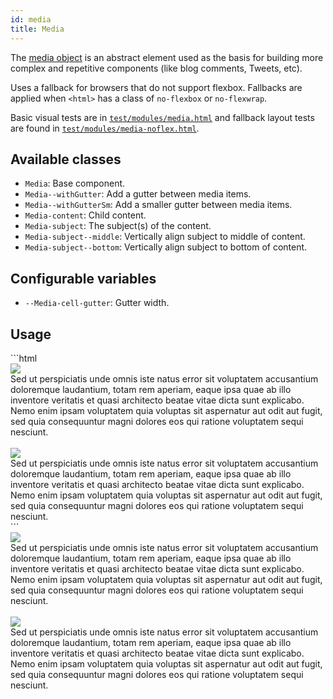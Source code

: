 ```yaml
---
id: media
title: Media
---
```



The [media object](http://www.stubbornella.org/content/2010/06/25/the-media-object-saves-hundreds-of-lines-of-code/) 
is an abstract element used as the basis for building more complex and 
repetitive components (like blog comments, Tweets, etc).

Uses a fallback for browsers that do not support flexbox. Fallbacks are
applied when `<html>` has a class of `no-flexbox` or `no-flexwrap`.

Basic visual tests are in [`test/modules/media.html`](http://aptuitiv.github.io/cacao/test/modules/media.html)
and fallback layout tests are found in [`test/modules/media-noflex.html`](http://aptuitiv.github.io/cacao/test/modules/media-noflex.html).


## Available classes

* `Media`: Base component.
* `Media--withGutter`: Add a gutter between media items.
* `Media--withGutterSm`: Add a smaller gutter between media items.
* `Media-content`: Child content.
* `Media-subject`: The subject(s) of the content.
* `Media-subject--middle`: Vertically align subject to middle of content.
* `Media-subject--bottom`: Vertically align subject to bottom of content.


## Configurable variables

* `--Media-cell-gutter`: Gutter width.


## Usage

<div class="code-sample">
<!--DOCUSAURUS_CODE_TABS-->
<!--HTML-->
```html
<div class="Media Media--withGutterSm">
  <div class="Media-subject">
      <!-- Photo by Hannah Busing on Unsplash -->
      <img src="https://images.unsplash.com/photo-1559662780-c3bab6f7e00b?ixlib=rb-1.2.1
                  &ixid=eyJhcHBfaWQiOjEyMDd9&auto=format&fit=crop&w=80&q=80">
  </div>
  <div class="Media-content">
    Sed ut perspiciatis unde omnis iste natus error sit voluptatem accusantium doloremque 
    laudantium, totam rem aperiam, eaque ipsa quae ab illo inventore veritatis et quasi 
    architecto beatae vitae dicta sunt explicabo. Nemo enim ipsam voluptatem quia voluptas 
    sit aspernatur aut odit aut fugit, sed quia consequuntur magni dolores eos qui ratione 
    voluptatem sequi nesciunt. 
  </div>
</div>
<br>
<div class="Media Media--withGutter">
  <div class="Media-subject Media-subject--bottom">
      <!-- Photo by Hannah Busing on Unsplash -->
      <img src="https://images.unsplash.com/photo-1559662780-c3bab6f7e00b?ixlib=rb-1.2.1
                &ixid=eyJhcHBfaWQiOjEyMDd9&auto=format&fit=crop&w=80&q=80">
  </div>
  <div class="Media-content">
    Sed ut perspiciatis unde omnis iste natus error sit voluptatem accusantium doloremque 
    laudantium, totam rem aperiam, eaque ipsa quae ab illo inventore veritatis et quasi 
    architecto beatae vitae dicta sunt explicabo. Nemo enim ipsam voluptatem quia voluptas 
    sit aspernatur aut odit aut fugit, sed quia consequuntur magni dolores eos qui ratione 
    voluptatem sequi nesciunt. 
  </div>
</div>
```
<!--END_DOCUSAURUS_CODE_TABS-->

<div class="Media Media--withGutterSm">
  <div class="Media-subject">
      <!-- Photo by Hannah Busing on Unsplash -->
      <img src="https://images.unsplash.com/photo-1559662780-c3bab6f7e00b?ixlib=rb-1.2.1
                  &ixid=eyJhcHBfaWQiOjEyMDd9&auto=format&fit=crop&w=80&q=80">
  </div>
  <div class="Media-content">
    Sed ut perspiciatis unde omnis iste natus error sit voluptatem accusantium doloremque 
    laudantium, totam rem aperiam, eaque ipsa quae ab illo inventore veritatis et quasi 
    architecto beatae vitae dicta sunt explicabo. Nemo enim ipsam voluptatem quia voluptas 
    sit aspernatur aut odit aut fugit, sed quia consequuntur magni dolores eos qui ratione 
    voluptatem sequi nesciunt. 
  </div>
</div>
<br>
<div class="Media Media--withGutter">
  <div class="Media-subject Media-subject--bottom">
      <!-- Photo by Hannah Busing on Unsplash -->
      <img src="https://images.unsplash.com/photo-1559662780-c3bab6f7e00b?ixlib=rb-1.2.1
                &ixid=eyJhcHBfaWQiOjEyMDd9&auto=format&fit=crop&w=80&q=80">
  </div>
  <div class="Media-content">
    Sed ut perspiciatis unde omnis iste natus error sit voluptatem accusantium doloremque 
    laudantium, totam rem aperiam, eaque ipsa quae ab illo inventore veritatis et quasi 
    architecto beatae vitae dicta sunt explicabo. Nemo enim ipsam voluptatem quia voluptas 
    sit aspernatur aut odit aut fugit, sed quia consequuntur magni dolores eos qui ratione 
    voluptatem sequi nesciunt. 
  </div>
</div>


